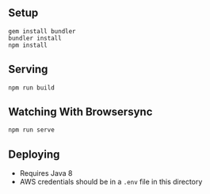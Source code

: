 ## Setup

    gem install bundler
    bundler install
    npm install

## Serving

    npm run build

## Watching With Browsersync

    npm run serve

## Deploying

- Requires Java 8
- AWS credentials should be in a `.env` file in this directory